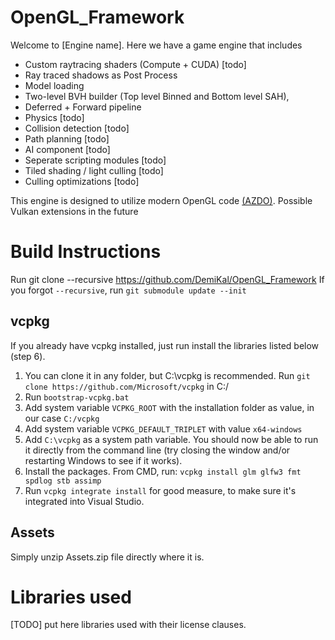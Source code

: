# OpenGL_Framework
Welcome to [Engine name]. Here we have a game engine that includes
- Custom raytracing shaders (Compute + CUDA) [todo]
- Ray traced shadows as Post Process
- Model loading
- Two-level BVH builder (Top level Binned and Bottom level SAH),
- Deferred + Forward pipeline
- Physics [todo]
- Collision detection [todo]
- Path planning [todo]
- AI component [todo]
- Seperate scripting modules [todo]
- Tiled shading / light culling [todo]
- Culling optimizations [todo]

This engine is designed to utilize modern OpenGL code [(AZDO)](https://www.gdcvault.com/play/1020791/Approaching-Zero-Driver-Overhead-in).
Possible Vulkan extensions in the future 

# Build Instructions
Run git clone --recursive https://github.com/DemiKal/OpenGL_Framework
If you forgot `--recursive`, run `git submodule update --init`

## vcpkg 
If you already have vcpkg installed, just run install the libraries listed below (step 6).

1. You can clone it in any folder, but C:\vcpkg is recommended. Run `git clone https://github.com/Microsoft/vcpkg` in C:/
2. Run `bootstrap-vcpkg.bat` 
3. Add system variable `VCPKG_ROOT` with the installation folder as value, in our case `C:/vcpkg`
4. Add system variable `VCPKG_DEFAULT_TRIPLET` with value `x64-windows`
5. Add `C:\vcpkg` as a system path variable. You should now be able to run it directly from the command line (try closing the window and/or restarting Windows to see if it works).
6. Install the packages. From CMD, run: `vcpkg install glm glfw3 fmt spdlog stb assimp`
6. Run `vcpkg integrate install` for good measure, to make sure it's integrated into Visual Studio. 

## Assets
Simply unzip Assets.zip file directly where it is.

# Libraries used
[TODO] put here libraries used with their license clauses.
